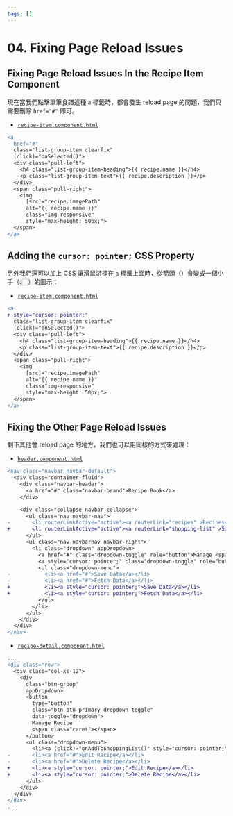 ```yaml
---
tags: []
---
```


# 04. Fixing Page Reload Issues

## Fixing Page Reload Issues In the Recipe Item Component

現在當我們點擊單筆食譜這種 `a` 標籤時，都會發生 reload page 的問題，我們只需要刪除 `href="#"` 即可。

- [`recipe-item.component.html`](../../course-project-1/src/app/recipes/recipe-list/recipe-item/recipe-item.component.html)

```diff
<a
- href="#"
  class="list-group-item clearfix"
  (click)="onSelected()">
  <div class="pull-left">
    <h4 class="list-group-item-heading">{{ recipe.name }}</h4>
    <p class="list-group-item-text">{{ recipe.description }}</p>
  </div>
  <span class="pull-right">
    <img
      [src]="recipe.imagePath"
      alt="{{ recipe.name }}"
      class="img-responsive"
      style="max-height: 50px;">
  </span>
</a>
```

## Adding the `cursor: pointer;` CSS Property

另外我們還可以加上 CSS 讓滑鼠游標在 `a` 標籤上面時，從箭頭（）會變成一個小手（👆🏻）的圖示：

- [`recipe-item.component.html`](../../course-project-1/src/app/recipes/recipe-list/recipe-item/recipe-item.component.html)

```diff
<a
+ style="cursor: pointer;"
  class="list-group-item clearfix"
  (click)="onSelected()">
  <div class="pull-left">
    <h4 class="list-group-item-heading">{{ recipe.name }}</h4>
    <p class="list-group-item-text">{{ recipe.description }}</p>
  </div>
  <span class="pull-right">
    <img
      [src]="recipe.imagePath"
      alt="{{ recipe.name }}"
      class="img-responsive"
      style="max-height: 50px;">
  </span>
</a>
```

## Fixing the Other Page Reload Issues

剩下其他會 reload page 的地方，我們也可以用同樣的方式來處理：

- [`header.component.html`](../../course-project-1/src/app/header/header.component.html)

```diff
<nav class="navbar navbar-default">
  <div class="container-fluid">
    <div class="navbar-header">
      <a href="#" class="navbar-brand">Recipe Book</a>
    </div>

    <div class="collapse navbar-collapse">
      <ul class="nav navbar-nav">
-       <li routerLinkActive="active"><a routerLink="recipes" >Recipes</a></li>
+       <li routerLinkActive="active"><a routerLink="shopping-list" >Shopping List</a></li>
      </ul>
      <ul class="nav navbarnav navbar-right">
        <li class="dropdown" appDropdown>
          <a href="#" class="dropdown-toggle" role="button">Manage <span class="caret"></span></a>
          <a style="cursor: pointer;" class="dropdown-toggle" role="button">Manage <span class="caret"></span></a>
          <ul class="dropdown-menu">
-           <li><a href="#">Save Data</a></li>
-           <li><a href="#">Fetch Data</a></li>
+           <li><a style="cursor: pointer;">Save Data</a></li>
+           <li><a style="cursor: pointer;">Fetch Data</a></li>
          </ul>
        </li>
      </ul>
    </div>
  </div>
</nav>
```

- [`recipe-detail.component.html`](../../course-project-1/src/app/recipes/recipe-detail/recipe-detail.component.html)

```diff
...
<div class="row">
  <div class="col-xs-12">
    <div
      class="btn-group"
      appDropdown>
      <button
        type="button"
        class="btn btn-primary dropdown-toggle"
        data-toggle="dropdown">
        Manage Recipe
        <span class="caret"></span>
      </button>
      <ul class="dropdown-menu">
        <li><a (click)="onAddToShoppingList()" style="cursor: pointer;">To Shopping List</a></li>
-       <li><a href="#">Edit Recipe</a></li>
-       <li><a href="#">Delete Recipe</a></li>
+       <li><a style="cursor: pointer;">Edit Recipe</a></li>
+       <li><a style="cursor: pointer;">Delete Recipe</a></li>
      </ul>
    </div>
  </div>
</div>
...
```